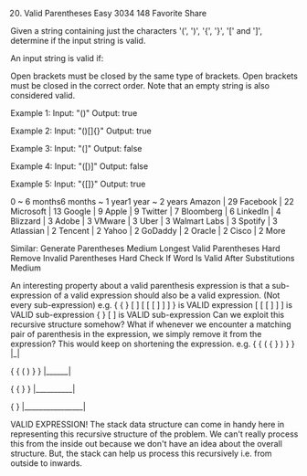 20. Valid Parentheses
Easy 3034 148 Favorite Share

Given a string containing just the characters '(', ')', '{', '}', '[' and ']', determine if the input string is valid.

An input string is valid if:

Open brackets must be closed by the same type of brackets.
Open brackets must be closed in the correct order.
Note that an empty string is also considered valid.

Example 1:
Input: "()"
Output: true

Example 2:
Input: "()[]{}"
Output: true

Example 3:
Input: "(]"
Output: false

Example 4:
Input: "([)]"
Output: false

Example 5:
Input: "{[]}"
Output: true

0 ~ 6 months6 months ~ 1 year1 year ~ 2 years
Amazon | 29 Facebook | 22 Microsoft | 13 Google | 9 Apple | 9 Twitter | 7 Bloomberg | 6 LinkedIn | 4 Blizzard | 3 Adobe | 3 VMware | 3 Uber | 3 Walmart Labs | 3 Spotify | 3 Atlassian | 2 Tencent | 2 Yahoo | 2 GoDaddy | 2 Oracle | 2 Cisco | 2 More

Similar:
Generate Parentheses Medium
Longest Valid Parentheses Hard
Remove Invalid Parentheses Hard
Check If Word Is Valid After Substitutions Medium

An interesting property about a valid parenthesis expression is that a sub-expression of a valid expression should also be a valid expression. (Not every sub-expression) e.g.
{ { } [ ] [ [ [ ] ] ] } is VALID expression
          [ [ [ ] ] ]    is VALID sub-expression
  { } [ ]                is VALID sub-expression
Can we exploit this recursive structure somehow?
What if whenever we encounter a matching pair of parenthesis in the expression, we simply remove it from the expression? This would keep on shortening the expression. e.g.
{ { ( { } ) } }
      |_|

{ { (      ) } }
    |______|

{ {          } }
  |__________|

{                }
|________________|

VALID EXPRESSION!
The stack data structure can come in handy here in representing this recursive structure of the problem. We can't really process this from the inside out because we don't have an idea about the overall structure. But, the stack can help us process this recursively i.e. from outside to inwards.
